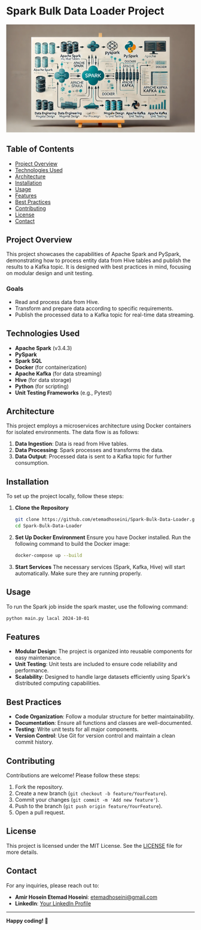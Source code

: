 # Spark Bulk Data Loader Project

![Spark Bulk Data Loader Banner](assets/Spark_Bulk_Data_Loader_Project.png)

## Table of Contents
- [Project Overview](#project-overview)
- [Technologies Used](#technologies-used)
- [Architecture](#architecture)
- [Installation](#installation)
- [Usage](#usage)
- [Features](#features)
- [Best Practices](#best-practices)
- [Contributing](#contributing)
- [License](#license)
- [Contact](#contact)

## Project Overview

This project showcases the capabilities of Apache Spark and PySpark, demonstrating how to process entity data from Hive tables and publish the results to a Kafka topic. It is designed with best practices in mind, focusing on modular design and unit testing.

### Goals
- Read and process data from Hive.
- Transform and prepare data according to specific requirements.
- Publish the processed data to a Kafka topic for real-time data streaming.

## Technologies Used

- **Apache Spark** (v3.4.3)
- **PySpark**
- **Spark SQL**
- **Docker** (for containerization)
- **Apache Kafka** (for data streaming)
- **Hive** (for data storage)
- **Python** (for scripting)
- **Unit Testing Frameworks** (e.g., Pytest)

## Architecture

This project employs a microservices architecture using Docker containers for isolated environments. The data flow is as follows:

1. **Data Ingestion**: Data is read from Hive tables.
2. **Data Processing**: Spark processes and transforms the data.
3. **Data Output**: Processed data is sent to a Kafka topic for further consumption.

## Installation

To set up the project locally, follow these steps:

1. **Clone the Repository**
   ```bash
   git clone https://github.com/etemadhoseini/Spark-Bulk-Data-Loader.git
   cd Spark-Bulk-Data-Loader
   ```

2. **Set Up Docker Environment**
   Ensure you have Docker installed. Run the following command to build the Docker image:
   ```bash
   docker-compose up --build
   ```

3. **Start Services**
   The necessary services (Spark, Kafka, Hive) will start automatically. Make sure they are running properly.

## Usage

To run the Spark job inside the spark master, use the following command:

```bash
python main.py lacal 2024-10-01
```

## Features

- **Modular Design**: The project is organized into reusable components for easy maintenance.
- **Unit Testing**: Unit tests are included to ensure code reliability and performance.
- **Scalability**: Designed to handle large datasets efficiently using Spark's distributed computing capabilities.

## Best Practices

- **Code Organization**: Follow a modular structure for better maintainability.
- **Documentation**: Ensure all functions and classes are well-documented.
- **Testing**: Write unit tests for all major components.
- **Version Control**: Use Git for version control and maintain a clean commit history.

## Contributing

Contributions are welcome! Please follow these steps:

1. Fork the repository.
2. Create a new branch (`git checkout -b feature/YourFeature`).
3. Commit your changes (`git commit -m 'Add new feature'`).
4. Push to the branch (`git push origin feature/YourFeature`).
5. Open a pull request.

## License

This project is licensed under the MIT License. See the [LICENSE](assets/LICENCE) file for more details.

## Contact

For any inquiries, please reach out to:

- **Amir Hosein Etemad Hoseini**: [etemadhoseini@gmail.com](mailto:etemadhoseini@gmail.com)
- **LinkedIn**: [Your LinkedIn Profile](https://www.linkedin.com/in/etemadhoseini/)

---

**Happy coding! 🎉**
